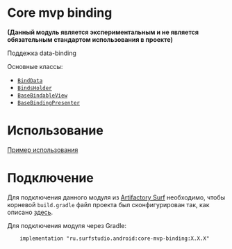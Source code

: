# Core mvp binding
**(Данный модуль является экспериментальным и не является обязательным
стандартом использования в проекте)**

Поддежка data-binding

Основные классы:
* [`BindData`][bd]
* [`BindsHolder`][bh]
* [`BaseBindableView`][bbv]
* [`BaseBindingPresenter`][bbp]
# Использование
[Пример использования](../core-mvp-binding-sample)

# Подключение
Для подключения данного модуля из [Artifactory Surf](http://artifactory.surfstudio.ru)
необходимо, чтобы корневой `build.gradle` файл проекта был сконфигурирован так,
как описано [здесь](https://bitbucket.org/surfstudio/android-standard/overview).
  
Для подключения модуля через Gradle:
```
    implementation "ru.surfstudio.android:core-mvp-binding:X.X.X"
```

[bd]: src/main/java/ru/surfstudio/android/core/mvp/binding/BindData.kt
[bh]: src/main/java/ru/surfstudio/android/core/mvp/binding/BindsHolder.kt
[bbv]: src/main/java/ru/surfstudio/android/core/mvp/binding/BaseBindableView.kt
[bbp]: src/main/java/ru/surfstudio/android/core/mvp/binding/BaseBindingPresenter.kt